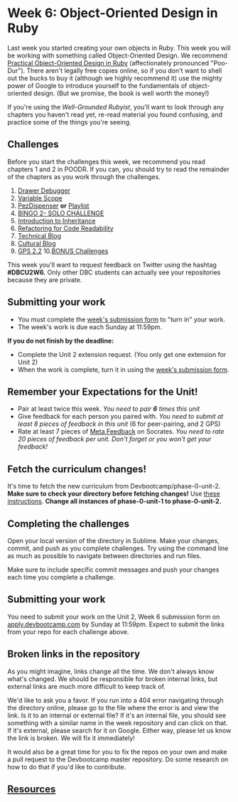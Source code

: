 # Week 6: Object-Oriented Design in Ruby

<!-- Please do not start on week 6 yet, we will be reviewing the challenges and making changes. It will be published at least by the Sunday before week 6 starts. -->

Last week you started creating your own objects in Ruby. This week you will be working with something called Object-Oriented Design. We recommend [Practical Object-Oriented Design in Ruby](http://www.poodr.com/) (affectionately pronounced "Poo-Dur"). There aren't legally free copies online, so if you don't want to shell out the bucks to buy it (although we highly recommend it) use the mighty power of Google to introduce yourself to the fundamentals of object-oriented design. (But we promise, the book is well worth the money!)

If you're using the *Well-Grounded Rubyist*, you'll want to look through any chapters you haven't read yet, re-read material you found confusing, and practice some of the things you're seeing.

## Challenges
Before you start the challenges this week, we recommend you read chapters 1 and 2 in POODR. If you can, you should try to read the remainder of the chapters as you work through the challenges.

1. [Drawer Debugger](1-drawer-debugger)
2. [Variable Scope](2-variable-scope)
3. [PezDispenser](3-PezDispenser) **or** [Playlist](3-playlist)
4. [BINGO 2- SOLO CHALLENGE](4-bingo-2-solo-challenge)
5. [Introduction to Inheritance](5-inheritance)
6. [Refactoring for Code Readability](6-refactoring)
7. [Technical Blog](7-technical-blog.md)
8. [Cultural Blog](8-cultural-blog.md)
9. [GPS 2.2](9-gps2-2)
10.[BONUS Challenges](10-BONUS-CHALLENGES)

This week you'll want to request feedback on Twitter using the hashtag **#DBCU2W6.** Only other DBC students can actually see your repositories because they are private.

## Submitting your work
- You must complete the [week's submission form](http://apply.devbootcamp.com) to "turn in" your work.
- The week's work is due each Sunday at 11:59pm.

**If you do not finish by the deadline:**
- Complete the Unit 2 extension request. (You only get one extension for Unit 2)
- When the work is complete, turn it in using the [week's submission form](http://apply.devbootcamp.com).

## Remember your Expectations for the Unit!
- Pair at least twice this week.  *You need to pair* ***6*** *times this unit*
- Give feedback for each person you paired with. *You need to submit at least 8 pieces of feedback in this unit* (6 for peer-pairing, and 2 GPS)
- Rate at least 7 pieces of [Meta Feedback](https://socrates.devbootcamp.com/feedback) on Socrates. *You need to rate 20 pieces of feedback per unit. Don't forget or you won't get your feedback!*

## Fetch the curriculum changes!

It's time to fetch the new curriculum from Devbootcamp/phase-0-unit-2. **Make sure to check your directory before fetching changes!** Use [these instructions](https://github.com/Devbootcamp/phase-0-handbook/blob/master/fetching-changes.md). **Change all instances of phase-0-unit-1 to phase-0-unit-2.**

## Completing the challenges

Open your local version of the directory in Sublime. Make your changes, commit, and push as you complete challenges. Try using the command line as much as possible to navigate between directories and run files.

Make sure to include specific commit messages and push your changes each time you complete a challenge.


## Submitting your work

You need to submit your work on the Unit 2, Week 6 submission form on [apply.devbootcamp.com](http://apply.devbootcamp.com) by Sunday at 11:59pm. Expect to submit the links from your repo for each challenge above.


## Broken links in the repository
As you might imagine, links change all the time. We don't always know what's changed. We should be responsible for broken internal links, but external links are much more difficult to keep track of.

We'd like to ask you a favor. If you run into a 404 error navigating through the directory online, please go to the file where the error is and view the link. Is it to an internal or external file? If it's an internal file, you should see something with a similar name in the week repository and can click on that. If it's external, please search for it on Google. Either way, please let us know the link is broken. We will fix it immediately!

It would also be a great time for you to fix the repos on your own and make a pull request to the Devbootcamp master repository. Do some research on how to do that if you'd like to contribute.

## [Resources](https://github.com/Devbootcamp/phase-0-handbook/blob/master/resources.md)
